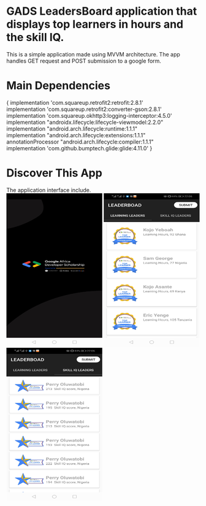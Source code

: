 # GADS LeadersBoard application that displays top learners in hours and the skill IQ.
This is a simple application made using MVVM architecture. The app handles GET request and POST submission to a google form.

# Main Dependencies
{
       implementation 'com.squareup.retrofit2:retrofit:2.8.1'<br/>
       implementation 'com.squareup.retrofit2:converter-gson:2.8.1'<br/>
       implementation 'com.squareup.okhttp3:logging-interceptor:4.5.0'<br/>
       implementation "androidx.lifecycle:lifecycle-viewmodel:2.2.0"<br/>
       implementation "android.arch.lifecycle:runtime:1.1.1"<br/>
       implementation "android.arch.lifecycle:extensions:1.1.1"<br/>
       annotationProcessor "android.arch.lifecycle:compiler:1.1.1"<br/>
       implementation 'com.github.bumptech.glide:glide:4.11.0'
}


# Discover This App
  The application interface include. <br/>
    <img src="splash.jpg" width="250px" height="400px">
    <img src="hours.jpg" width="250px" height="400px">
    <img src="skill.jpg" width="250px" height="400px">
</div>
